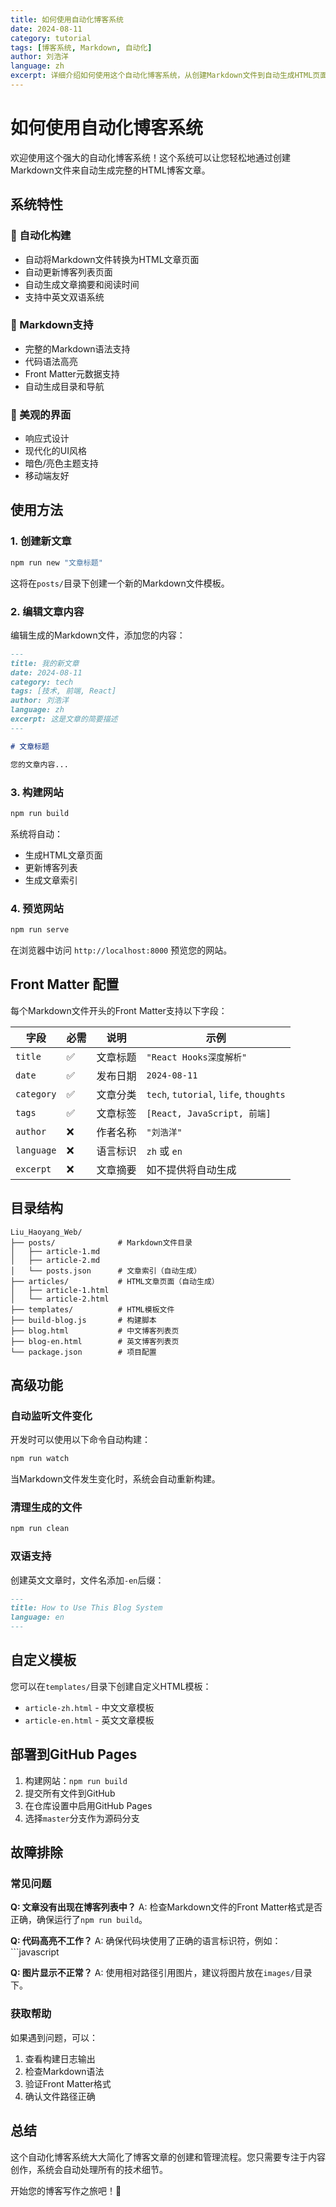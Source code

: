```yaml
---
title: 如何使用自动化博客系统
date: 2024-08-11
category: tutorial
tags: [博客系统, Markdown, 自动化]
author: 刘浩洋
language: zh
excerpt: 详细介绍如何使用这个自动化博客系统，从创建Markdown文件到自动生成HTML页面的完整流程。
---
```


# 如何使用自动化博客系统

欢迎使用这个强大的自动化博客系统！这个系统可以让您轻松地通过创建Markdown文件来自动生成完整的HTML博客文章。

## 系统特性

### 🚀 自动化构建
- 自动将Markdown文件转换为HTML文章页面
- 自动更新博客列表页面
- 自动生成文章摘要和阅读时间
- 支持中英文双语系统

### 📝 Markdown支持
- 完整的Markdown语法支持
- 代码语法高亮
- Front Matter元数据支持
- 自动生成目录和导航

### 🎨 美观的界面
- 响应式设计
- 现代化的UI风格
- 暗色/亮色主题支持
- 移动端友好

## 使用方法

### 1. 创建新文章
```bash
npm run new "文章标题"
```

这将在`posts/`目录下创建一个新的Markdown文件模板。

### 2. 编辑文章内容
编辑生成的Markdown文件，添加您的内容：

```markdown
---
title: 我的新文章
date: 2024-08-11
category: tech
tags: [技术, 前端, React]
author: 刘浩洋
language: zh
excerpt: 这是文章的简要描述
---

# 文章标题

您的文章内容...
```

### 3. 构建网站
```bash
npm run build
```

系统将自动：
- 生成HTML文章页面
- 更新博客列表
- 生成文章索引

### 4. 预览网站
```bash
npm run serve
```

在浏览器中访问 `http://localhost:8000` 预览您的网站。

## Front Matter 配置

每个Markdown文件开头的Front Matter支持以下字段：

| 字段 | 必需 | 说明 | 示例 |
|------|------|------|------|
| `title` | ✅ | 文章标题 | `"React Hooks深度解析"` |
| `date` | ✅ | 发布日期 | `2024-08-11` |
| `category` | ✅ | 文章分类 | `tech`, `tutorial`, `life`, `thoughts` |
| `tags` | ✅ | 文章标签 | `[React, JavaScript, 前端]` |
| `author` | ❌ | 作者名称 | `"刘浩洋"` |
| `language` | ❌ | 语言标识 | `zh` 或 `en` |
| `excerpt` | ❌ | 文章摘要 | 如不提供将自动生成 |

## 目录结构

```
Liu_Haoyang_Web/
├── posts/              # Markdown文件目录
│   ├── article-1.md
│   ├── article-2.md
│   └── posts.json      # 文章索引（自动生成）
├── articles/           # HTML文章页面（自动生成）
│   ├── article-1.html
│   └── article-2.html
├── templates/          # HTML模板文件
├── build-blog.js       # 构建脚本
├── blog.html           # 中文博客列表页
├── blog-en.html        # 英文博客列表页
└── package.json        # 项目配置
```

## 高级功能

### 自动监听文件变化
开发时可以使用以下命令自动构建：

```bash
npm run watch
```

当Markdown文件发生变化时，系统会自动重新构建。

### 清理生成的文件
```bash
npm run clean
```

### 双语支持
创建英文文章时，文件名添加`-en`后缀：
```markdown
---
title: How to Use This Blog System
language: en
---
```

## 自定义模板

您可以在`templates/`目录下创建自定义HTML模板：
- `article-zh.html` - 中文文章模板
- `article-en.html` - 英文文章模板

## 部署到GitHub Pages

1. 构建网站：`npm run build`
2. 提交所有文件到GitHub
3. 在仓库设置中启用GitHub Pages
4. 选择`master`分支作为源码分支

## 故障排除

### 常见问题

**Q: 文章没有出现在博客列表中？**
A: 检查Markdown文件的Front Matter格式是否正确，确保运行了`npm run build`。

**Q: 代码高亮不工作？**
A: 确保代码块使用了正确的语言标识符，例如：\`\`\`javascript

**Q: 图片显示不正常？**
A: 使用相对路径引用图片，建议将图片放在`images/`目录下。

### 获取帮助

如果遇到问题，可以：
1. 查看构建日志输出
2. 检查Markdown语法
3. 验证Front Matter格式
4. 确认文件路径正确

## 总结

这个自动化博客系统大大简化了博客文章的创建和管理流程。您只需要专注于内容创作，系统会自动处理所有的技术细节。

开始您的博客写作之旅吧！🎉